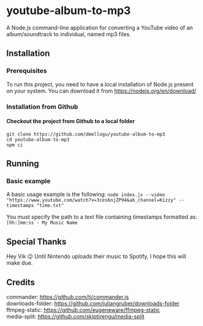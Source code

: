 # youtube-album-to-mp3

A Node.js command-line application for converting a YouTube video of an album/soundtrack to individual, named mp3 files.

## Installation

### Prerequisites

To run this project, you need to have a local installation of Node.js present on your system. You can download it from https://nodejs.org/en/download/

### Installation from Github

#### Checkout the project from Github to a local folder

`git clone https://github.com/dmellogu/youtube-album-to-mp3`<br />
`cd youtube-album-to-mp3`<br />
`npm ci`

## Running

### Basic example

A basic usage example is the following:
`node index.js --video "https://www.youtube.com/watch?v=3ces6njZP94&ab_channel=Kizzy" --timestamps "time.txt"`

You must specify the path to a text file containing timestamps formatted as:
`[hh:]mm:ss - My Music Name`

## Special Thanks

Hey Vik :wink: Until Nintendo uploads their music to Spotify, I hope this will make due.

## Credits

commander: https://github.com/tj/commander.js <br />
downloads-folder: https://github.com/juliangruber/downloads-folder <br />
ffmpeg-static: https://github.com/eugeneware/ffmpeg-static <br />
media-split: https://github.com/skiptirengu/media-split